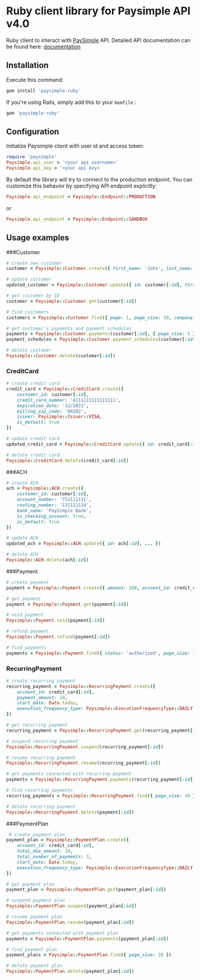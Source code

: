 # Ruby client library for Paysimple API v4.0

Ruby client to interact with [PaySimple] API. Detailed API documentation can be found here: [documentation]

## Installation

Execute this command:

```ruby
gem install 'paysimple-ruby'
```

If you're using Rails, simply add this to your `Gemfile` :

```ruby
gem 'paysimple-ruby'
```

## Configuration

Initialize Paysimple client with user id and access token:

```ruby
require 'paysimple'
Paysimple.api_user = '<your api username>'
Paysimple.api_key = '<your api key>
```

By default the library will try to connect to the production endpoint. You can customize this behavior by specifying API endpoint explicitly:

```ruby
Paysimple.api_endpoint = Paysimple::Endpoint::PRODUCTION
```

or 

```ruby
Paysimple.api_endpoint = Paysimple::Endpoint::SANDBOX
```

## Usage examples

###Customer

```ruby
# create new customer
customer = Paysimple::Customer.create({ first_name: 'John', last_name: 'Doe' })

# update customer
updated_customer = Paysimple::Customer.update({ id: customer[:id], first_name: 'John', last_name: 'Smith' })

# get customer by ID
customer = Paysimple::Customer.get(customer[:id])

# find customers
customers = Paysimple::Customer.find({ page: 1, page_size: 10, company: 'ABC company' })

# get customer's payments and payment schedules
payments = Paysimple::Customer.payments(customer[:id], { page_size: 5 })
payment_schedules = Paysimple::Customer.payment_schedules(customer[:id], { page_size: 5 })

# delete customer
Paysimple::Customer.delete(customer[:id])
```

### CreditCard

```ruby
# create credit card
credit_card = Paysimple::CreditCard.create({  
	customer_id: customer[:id],
    credit_card_number: '4111111111111111',
    expiration_date: '12/2021',
    billing_zip_code: '80202',
    issuer: Paysimple::Issuer::VISA,
    is_default: true 
})

# update credit card
updated_credit_card = Paysimple::CreditCard.update({ id: credit_card[:id], ... })

# delete credit card
Paysimple::CreditCard.delete(credit_card[:id])
```

###ACH

```ruby
# create ACH
ach = Paysimple::ACH.create({
	customer_id: customer[:id],
    account_number: '751111111',
    routing_number: '131111114',
    bank_name: 'PaySimple Bank',
    is_checking_account: true,
    is_default: true
})

# update ACH
updated_ach = Paysimple::ACH.update({ id: ach[:id], ... })

# delete ACH
Paysimple::ACH.delete(ach[:id])
```

###Payment

```ruby
# create payment
payment = Paysimple::Payment.create({ amount: 100, account_id: credit_card[:id] })

# get payment
payment = Paysimple::Payment.get(payment[:id])

# void payment
Paysimple::Payment.void(payment[:id])

# refund payment
Paysimple::Payment.refund(payment[:id])

# find payments
payments = Paysimple::Payment.find({ status: 'authorized', page_size: 10 })
```

### RecurringPayment

```ruby
# create recurring payment
recurring_payment = Paysimple::RecurringPayment.create({
	account_id: credit_card[:id],
    payment_amount: 10,
    start_date: Date.today,
    execution_frequency_type: Paysimple::ExecutionFrequencyType::DAILY
})

# get recurring payment
recurring_payment = Paysimple::RecurringPayment.get(recurring_payment[:id])

# suspend recurring payment
Paysimple::RecurringPayment.suspend(recurring_payment[:id])

# resume recurring payment
Paysimple::RecurringPayment.resume(recurring_payment[:id])

# get payments connected with recurring payment
payments = Paysimple::RecurringPayment.payments(recurring_payment[:id])

# find recurring payments
recurring_payments = Paysimple::RecurringPayment.find({ page_size: 10 })

# delete recurring payment
Paysimple::RecurringPayment.delete(payment[:id])
```

###PaymentPlan

```ruby
 # create payment plan
payment_plan = Paysimple::PaymentPlan.create({
	account_id: credit_card[:id],
    total_due_amount: 10,
    total_number_of_payments: 3,
    start_date: Date.today,
    execution_frequency_type: Paysimple::ExecutionFrequencyType::DAILY
})

# get payment plan
payment_plan = Paysimple::PaymentPlan.get(payment_plan[:id])

# suspend payment plan
Paysimple::PaymentPlan.suspend(payment_plan[:id])

# resume payment plan
Paysimple::PaymentPlan.resume(payment_plan[:id])

# get payments connected with payment plan
payments = Paysimple::PaymentPlan.payments(payment_plan[:id])

# find payment plan
payment_plans = Paysimple::PaymentPlan.find({ page_size: 10 })

# delete payment plan
Paysimple::PaymentPlan.delete(payment_plan[:id])
```

[PaySimple]:http://www.paysimple.com
[documentation]:http://developer.paysimple.com/documentation/

